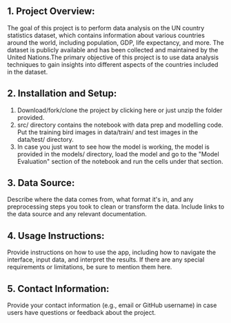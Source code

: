 ## 1. Project Overview: 
 The goal of this project is to perform data analysis on the UN country statistics dataset, which contains information about various countries around the world, including population, GDP, life expectancy, and more. The dataset is publicly available and has been collected and maintained by the United Nations.The primary objective of this project is to use data analysis techniques to gain insights into different aspects of the countries included in the dataset.

## 2. Installation and Setup: 
 1. Download/fork/clone the project by clicking here or just unzip the folder provided.
 2. src/ directory contains the notebook with data prep and modelling code. Put the training bird images in data/train/ and test images in the data/test/ directory.
 3. In case you just want to see how the model is working, the model is provided in the models/ directory, load the model and go to the "Model Evaluation" section of the notebook and run the cells under that section.


## 3. Data Source: 
Describe where the data comes from, what format it's in, and any preprocessing steps you took to clean or transform the data. Include links to the data source and any relevant documentation.

## 4. Usage Instructions: 
Provide instructions on how to use the app, including how to navigate the interface, input data, and interpret the results. If there are any special requirements or limitations, be sure to mention them here.

## 5. Contact Information: 
Provide your contact information (e.g., email or GitHub username) in case users have questions or feedback about the project.
